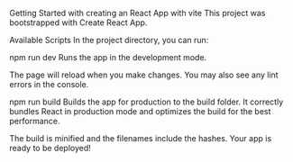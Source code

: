 Getting Started with creating an React App with vite
This project was bootstrapped with Create React App.

Available Scripts
In the project directory, you can run:

npm run dev
Runs the app in the development mode.

The page will reload when you make changes.
You may also see any lint errors in the console.

npm run build
Builds the app for production to the build folder.
It correctly bundles React in production mode and optimizes the build for the best performance.

The build is minified and the filenames include the hashes.
Your app is ready to be deployed!
